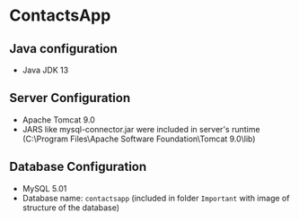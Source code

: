ContactsApp
============

Java configuration
-----------------
- Java JDK 13

Server Configuration 
--------------------
- Apache Tomcat 9.0
- JARS like mysql-connector.jar were included in server's runtime (C:\Program Files\Apache Software Foundation\Tomcat 9.0\lib)

Database Configuration
----------------------
- MySQL 5.01
- Database name: `contactsapp` (included in folder `Important` with image of structure of the database)